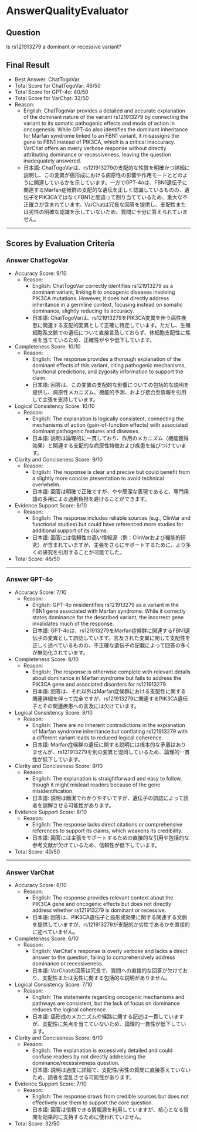 # AnswerQualityEvaluator

## Question

Is rs121913279 a dominant or recessive variant?

## Final Result

- Best Answer: ChatTogoVar
- Total Score for ChatTogoVar: 46/50
- Total Score for GPT-4o: 40/50
- Total Score for VarChat: 32/50
- Reason:
  - English: ChatTogoVar provides a detailed and accurate explanation of the dominant nature of the variant rs121913279 by connecting the variant to its somatic pathogenic effects and mode of action in oncogenesis. While GPT-4o also identifies the dominant inheritance for Marfan syndrome linked to an FBN1 variant, it misassigns the gene to FBN1 instead of PIK3CA, which is a critical inaccuracy. VarChat offers an overly verbose response without directly attributing dominance or recessiveness, leaving the question inadequately answered. 
  - 日本語: ChatTogoVarは、rs121913279の支配的な性質を明確かつ詳細に説明し、この変異が癌形成における病原性の影響や作用モードとどのように関連しているかを示しています。一方でGPT-4oは、FBN1遺伝子に関連するMarfan症候群の支配的な遺伝を正しく認識しているものの、遺伝子をPIK3CAではなくFBN1と間違って割り当てているため、重大な不正確さが含まれています。VarChatは冗長な回答を提供し、支配性または劣性の明確な認識を示していないため、質問に十分に答えられていません。

---

## Scores by Evaluation Criteria

### Answer ChatTogoVar
- Accuracy Score: 9/10
  - Reason: 
    - English: ChatTogoVar correctly identifies rs121913279 as a dominant variant, linking it to oncogenic diseases involving PIK3CA mutations. However, it does not directly address inheritance in a germline context, focusing instead on somatic dominance, slightly reducing its accuracy.
    - 日本語: ChatTogoVarは、rs121913279をPIK3CA変異を伴う癌性疾患に関連する支配的変異として正確に特定しています。ただし、生殖細胞系文脈での遺伝について直接言及しておらず、体細胞支配性に焦点を当てているため、正確性がやや低下しています。
- Completeness Score: 10/10
  - Reason: 
    - English: The response provides a thorough explanation of the dominant effects of this variant, citing pathogenic mechanisms, functional predictions, and zygosity information to support the claim.
    - 日本語: 回答は、この変異の支配的な影響についての包括的な説明を提供し、病原性メカニズム、機能的予測、および接合型情報を引用して主張を支持しています。
- Logical Consistency Score: 10/10
  - Reason: 
    - English: The explanation is logically consistent, connecting the mechanisms of action (gain-of-function effects) with associated dominant pathogenic features and diseases.
    - 日本語: 説明は論理的に一貫しており、作用のメカニズム（機能獲得効果）と関連する支配的な病原性特徴および疾患を結びつけています。
- Clarity and Conciseness Score: 9/10
  - Reason: 
    - English: The response is clear and precise but could benefit from a slightly more concise presentation to avoid technical overwhelm.
    - 日本語: 回答は明確で正確ですが、やや簡潔な表現であると、専門用語の多用による過剰負担を避けることができます。
- Evidence Support Score: 8/10
  - Reason: 
    - English: The response includes reliable sources (e.g., ClinVar and functional studies) but could have referenced more studies for additional support of its claims.
    - 日本語: 回答には信頼性の高い情報源（例：ClinVarおよび機能的研究）が含まれていますが、主張をさらにサポートするために、より多くの研究を引用することが可能でした。
- Total Score: 46/50

---

### Answer GPT-4o
- Accuracy Score: 7/10
  - Reason: 
    - English: GPT-4o misidentifies rs121913279 as a variant in the FBN1 gene associated with Marfan syndrome. While it correctly states dominance for the described variant, the incorrect gene invalidates much of the response.
    - 日本語: GPT-4oは、rs121913279をMarfan症候群に関連するFBN1遺伝子の変異として誤認しています。言及された変異に関して支配性を正しく述べているものの、不正確な遺伝子の記載によって回答の多くが無効化されています。
- Completeness Score: 8/10
  - Reason: 
    - English: The response is otherwise complete with relevant details about dominance in Marfan syndrome but fails to address the PIK3CA gene and associated disorders for rs121913279.
    - 日本語: 回答は、それ以外はMarfan症候群における支配性に関する関連詳細を伴って完全ですが、rs121913279に関連するPIK3CA遺伝子とその関連疾患への言及には欠けています。
- Logical Consistency Score: 8/10
  - Reason: 
    - English: There are no inherent contradictions in the explanation of Marfan syndrome inheritance but conflating rs121913279 with a different variant leads to reduced logical coherence.
    - 日本語: Marfan症候群の遺伝に関する説明には根本的な矛盾はありませんが、rs121913279を別の変異と混同しているため、論理的一貫性が低下しています。
- Clarity and Conciseness Score: 9/10
  - Reason: 
    - English: The explanation is straightforward and easy to follow, though it might mislead readers because of the gene misidentification.
    - 日本語: 説明は簡潔でわかりやすいですが、遺伝子の誤認によって読者を誤解させる可能性があります。
- Evidence Support Score: 8/10
  - Reason: 
    - English: The response lacks direct citations or comprehensive references to support its claims, which weakens its credibility.
    - 日本語: 回答には主張をサポートするための直接的な引用や包括的な参考文献が欠けているため、信頼性が低下しています。
- Total Score: 40/50

---

### Answer VarChat
- Accuracy Score: 6/10
  - Reason: 
    - English: The response provides relevant context about the PIK3CA gene and oncogenic effects but does not directly address whether rs121913279 is dominant or recessive.
    - 日本語: 回答は、PIK3CA遺伝子と癌形成効果に関する関連する文脈を提供していますが、rs121913279が支配的か劣性であるかを直接的に述べていません。
- Completeness Score: 6/10
  - Reason: 
    - English: VarChat's response is overly verbose and lacks a direct answer to the question, failing to comprehensively address dominance or recessiveness.
    - 日本語: VarChatの回答は冗長で、質問への直接的な回答が欠けており、支配性または劣性に関する包括的な説明がありません。
- Logical Consistency Score: 7/10
  - Reason: 
    - English: The statements regarding oncogenic mechanisms and pathways are consistent, but the lack of focus on dominance reduces the logical coherence.
    - 日本語: 癌形成のメカニズムや経路に関する記述は一貫していますが、支配性に焦点を当てていないため、論理的一貫性が低下しています。
- Clarity and Conciseness Score: 6/10
  - Reason: 
    - English: The explanation is excessively detailed and could confuse readers by not directly addressing the dominance/recessiveness question.
    - 日本語: 説明は過度に詳細で、支配性/劣性の質問に直接答えていないため、読者を混乱させる可能性があります。
- Evidence Support Score: 7/10
  - Reason: 
    - English: The response draws from credible sources but does not effectively use them to support the core question.
    - 日本語: 回答は信頼できる情報源を利用していますが、核心となる質問を効果的に支持するために使われていません。
- Total Score: 32/50